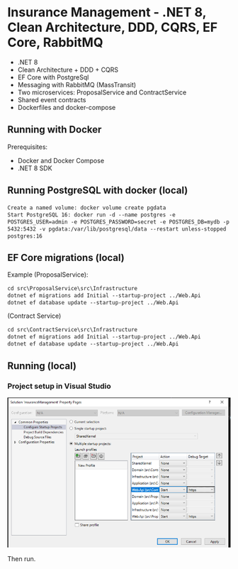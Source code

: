 # Insurance Management - .NET 8, Clean Architecture, DDD, CQRS, EF Core, RabbitMQ

- .NET 8
- Clean Architecture + DDD + CQRS
- EF Core with PostgreSql
- Messaging with RabbitMQ (MassTransit)
- Two microservices: ProposalService and ContractService
- Shared event contracts
- Dockerfiles and docker-compose

## Running with Docker

Prerequisites:

- Docker and Docker Compose
- .NET 8 SDK

## Running PostgreSQL with docker (local)

```
Create a named volume: docker volume create pgdata
Start PostgreSQL 16: docker run -d --name postgres -e POSTGRES_USER=admin -e POSTGRES_PASSWORD=secret -e POSTGRES_DB=mydb -p 5432:5432 -v pgdata:/var/lib/postgresql/data --restart unless-stopped postgres:16
```

## EF Core migrations (local)

Example (ProposalService):

```
cd src\ProposalService\src\Infrastructure
dotnet ef migrations add Initial --startup-project ../Web.Api
dotnet ef database update --startup-project ../Web.Api
```

(Contract Service)

```
cd src\ContractService\src\Infrastructure
dotnet ef migrations add Initial --startup-project ../Web.Api
dotnet ef database update --startup-project ../Web.Api
```

## Running (local)

### Project setup in Visual Studio

![Insurance Management setup](./docs/project-configuration.PNG)

Then run.
